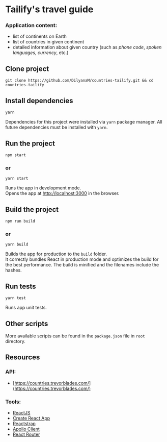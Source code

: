 # Tailify's travel guide

### Application content:
- list of continents on Earth
- list of countries in given continent
- detailed information about given country (such as *phone code*, *spoken languages*, *currency*, etc.)

## Clone project

```
git clone https://github.com/DilyanaM/countries-tailify.git && cd countries-tailify
```

## Install dependencies

```
yarn
```

Dependencies for this project were installed via `yarn` package manager. All future dependencies must be installed with `yarn`.

## Run the project

```
npm start
```
### or
```
yarn start
```

Runs the app in development mode.<br>
Opens the app at [http://localhost:3000](http://localhost:3000) in the browser.

## Build the project

```
npm run build
```
### or
```
yarn build
```

Builds the app for production to the `build` folder.<br>
It correctly bundles React in production mode and optimizes the build for the best performance.
The build is minified and the filenames include the hashes.

## Run tests

```
yarn test
```

Runs app unit tests.

## Other scripts

More available scripts can be found in the `package.json` file in `root` directory.

## Resources

### API:
- [https://countries.trevorblades.com/](https://countries.trevorblades.com/)

### Tools:
- [ReactJS](https://reactjs.org/)
- [Create React App](https://github.com/facebook/create-react-app)
- [Reactstrap](https://reactstrap.github.io/)
- [Apollo Client](https://www.apollographql.com/docs/react/)
- [React Router](https://github.com/ReactTraining/react-router)
